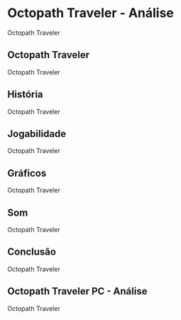 ---
---

# Octopath Traveler - Análise

Octopath Traveler

## Octopath Traveler

Octopath Traveler

## História

Octopath Traveler

## Jogabilidade

Octopath Traveler

## Gráficos

Octopath Traveler

## Som

Octopath Traveler

## Conclusão

Octopath Traveler

## Octopath Traveler PC - Análise

Octopath Traveler
